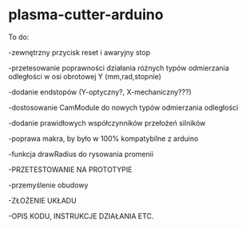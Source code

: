 # plasma-cutter-arduino

To do:

-zewnętrzny przycisk reset i awaryjny stop


-przetesowanie poprawności działania różnych typów odmierzania odległości w osi obrotowej Y (mm,rad,stopnie)


-dodanie endstopów (Y-optyczny?, X-mechaniczny???)


-dostosowanie CamModule do nowych typów odmierzania odległości


-dodanie prawidłowych współczynników przełożeń silników


-poprawa makra, by było w 100% kompatybilne z arduino


-funkcja drawRadius do rysowania promenii

-PRZETESTOWANIE NA PROTOTYPIE


-przemyślenie obudowy


-ZŁOŻENIE UKŁADU

-OPIS KODU, INSTRUKCJE DZIAŁANIA ETC.
